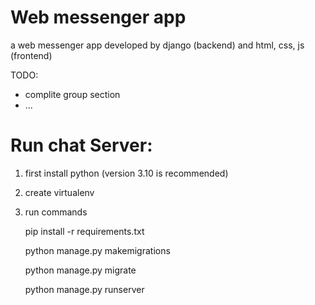 # Web messenger app
a web messenger app developed by django (backend) and html, css, js (frontend)

TODO:
  - complite group section
  - ...

# Run chat Server:
1. first install python (version 3.10 is recommended)
2. create virtualenv
3. run commands
   
    pip install -r requirements.txt

    python manage.py makemigrations
  
    python manage.py migrate
  
    python manage.py runserver
